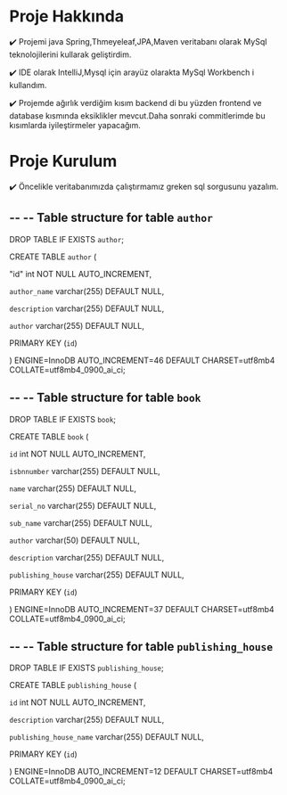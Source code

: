 # Proje Hakkında

:heavy_check_mark: Projemi java Spring,Thmeyeleaf,JPA,Maven veritabanı olarak MySql teknolojilerini kullarak geliştirdim.

:heavy_check_mark: IDE olarak IntelliJ,Mysql için arayüz olarakta MySql Workbench i kullandım.

:heavy_check_mark: Projemde ağırlık verdiğim kısım backend di bu yüzden frontend ve database kısmında eksiklikler mevcut.Daha sonraki commitlerimde bu kısımlarda iyileştirmeler yapacağım. 

# Proje Kurulum
:heavy_check_mark: Öncelikle veritabanımızda çalıştırmamız greken sql sorgusunu yazalım.

--
-- Table structure for table `author`
--

DROP TABLE IF EXISTS `author`;

CREATE TABLE `author` (

  "id" int NOT NULL AUTO_INCREMENT,
  
  `author_name` varchar(255) DEFAULT NULL,
  
  `description` varchar(255) DEFAULT NULL,
  
  `author` varchar(255) DEFAULT NULL,
  
  PRIMARY KEY (`id`)
  
) ENGINE=InnoDB AUTO_INCREMENT=46 DEFAULT CHARSET=utf8mb4 COLLATE=utf8mb4_0900_ai_ci;


--
-- Table structure for table `book`
--

DROP TABLE IF EXISTS `book`;

CREATE TABLE `book` (

  `id` int NOT NULL AUTO_INCREMENT,
  
  `isbnnumber` varchar(255) DEFAULT NULL,
  
  `name` varchar(255) DEFAULT NULL,
  
  `serial_no` varchar(255) DEFAULT NULL,
  
  `sub_name` varchar(255) DEFAULT NULL,
  
  `author` varchar(50) DEFAULT NULL,
  
  `description` varchar(255) DEFAULT NULL,
  
  `publishing_house` varchar(255) DEFAULT NULL,
  
  PRIMARY KEY (`id`)
  
) ENGINE=InnoDB AUTO_INCREMENT=37 DEFAULT CHARSET=utf8mb4 COLLATE=utf8mb4_0900_ai_ci;

--
-- Table structure for table `publishing_house`
--

DROP TABLE IF EXISTS `publishing_house`;

CREATE TABLE `publishing_house` (

  `id` int NOT NULL AUTO_INCREMENT,
  
  `description` varchar(255) DEFAULT NULL,
  
  `publishing_house_name` varchar(255) DEFAULT NULL,
  
  PRIMARY KEY (`id`)
  
) ENGINE=InnoDB AUTO_INCREMENT=12 DEFAULT CHARSET=utf8mb4 COLLATE=utf8mb4_0900_ai_ci;

